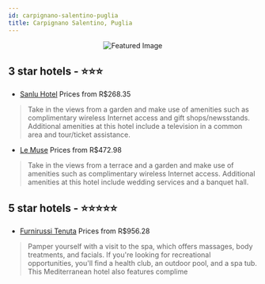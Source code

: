 ```yaml
---
id: carpignano-salentino-puglia
title: Carpignano Salentino, Puglia
---
```


<center><img src="https://i.travelapi.com/hotels/2000000/1960000/1950600/1950507/feb8ea88_z.jpg" alt="Featured Image" /></center>


##  3 star hotels - ⭐️⭐️⭐️

-    [Sanlu Hotel](https://us.hurb.com/hotels/carpignano-salentino/sanlu-hotel-JNP-JP352306?cmp=18055) Prices from R$268.35
   > Take in the views from a garden and make use of amenities such as complimentary wireless Internet access and gift shops/newsstands. Additional amenities at this hotel include a television in a common area and tour/ticket assistance.
-    [Le Muse](https://us.hurb.com/hotels/carpignano-salentino/le-muse-JNP-JP021286?cmp=18055) Prices from R$472.98
   > Take in the views from a terrace and a garden and make use of amenities such as complimentary wireless Internet access. Additional amenities at this hotel include wedding services and a banquet hall.

##  5 star hotels - ⭐️⭐️⭐️⭐️⭐️

-    [Furnirussi Tenuta](https://us.hurb.com/hotels/carpignano-salentino/furnirussi-tenuta-JNP-JP971205?cmp=18055) Prices from R$956.28
   > Pamper yourself with a visit to the spa, which offers massages, body treatments, and facials. If you're looking for recreational opportunities, you'll find a health club, an outdoor pool, and a spa tub. This Mediterranean hotel also features complime
